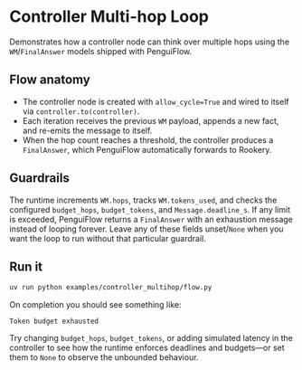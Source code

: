 # Controller Multi-hop Loop

Demonstrates how a controller node can think over multiple hops using the `WM`/`FinalAnswer`
models shipped with PenguiFlow.

## Flow anatomy

- The controller node is created with `allow_cycle=True` and wired to itself via
  `controller.to(controller)`.
- Each iteration receives the previous `WM` payload, appends a new fact, and re-emits the
  message to itself.
- When the hop count reaches a threshold, the controller produces a `FinalAnswer`, which
  PenguiFlow automatically forwards to Rookery.

## Guardrails

The runtime increments `WM.hops`, tracks `WM.tokens_used`, and checks the configured
`budget_hops`, `budget_tokens`, and `Message.deadline_s`. If any limit is exceeded,
PenguiFlow returns a `FinalAnswer` with an exhaustion message instead of looping forever.
Leave any of these fields unset/`None` when you want the loop to run without that
particular guardrail.

## Run it

```bash
uv run python examples/controller_multihop/flow.py
```

On completion you should see something like:

```
Token budget exhausted
```

Try changing `budget_hops`, `budget_tokens`, or adding simulated latency in the controller
to see how the runtime enforces deadlines and budgets—or set them to `None` to observe the
unbounded behaviour.
